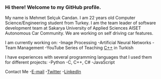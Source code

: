 ### Hi there! Welcome to my GitHub profile.

My name is Mehmet Selçuk Candan. I am 22 years old Computer Science/Engineering student from Turkey.
I am the team leader of software development team at Sakarya University of Applied Sciences AISET Autonomous Car Community.
We are working on self driving car features.

I am currently working on:
-Image Processing
-Artificial Neural Networks
-Team Management
-YouTube Series of Teaching [C++](https://www.youtube.com/playlist?list=PLz6SDisuWfGMvObutG8YyivJ4AES2WA4i) in Turkish

I have experiences with several programming languages that I used them for different projects:
-Python
-C, C++, C#
-JavaScript

Contact Me
-[E-mail](mehmetselcukcandan@icloud.com)
-[Twitter](https://twitter.com/mscandandev)
-[LinkedIn](https://www.linkedin.com/in/mehmetselcukcandan)
